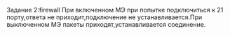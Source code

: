 Задание 2:firewall
При включенном МЭ при попытке подключиться к 21 порту,ответа не приходит,подключение не устанавливается.При выключенном МЭ пакеты приходят,устанавливается соединение.
